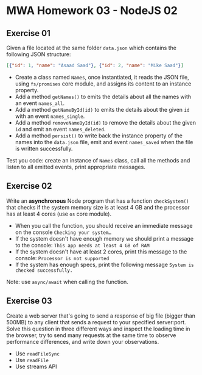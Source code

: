 # MWA Homework 03 - NodeJS 02
  
## Exercise 01
Given a file located at the same folder `data.json` which contains the following JSON structure:
```json
[{"id": 1, "name": "Asaad Saad"}, {"id": 2, "name": "Mike Saad"}]
```
* Create a class named `Names`, once instantiated, it reads the JSON file, using `fs/promises` core module, and assigns its content to an instance property.
* Add a method `getNames()` to emits the details about all the names with an event `names_all`.  
* Add a method `getNameById(id)` to emits the details about the given `id` with an event `names_single`.  
* Add a method `removeNameById(id)` to remove the details about the given `id` and emit an event `names_deleted`.  
* Add a method `persist()` to write back the instance property of the names into the `data.json` file,  emit and event `names_saved` when the file is written successfully.  
  
Test you code: create an instance of `Names` class, call all the methods and listen to all emitted events, print appropriate messages.
  
## Exercise 02
Write an **asynchronous** Node program that has a function `checkSystem()` that checks if the system memory size is at least 4 GB and the processor has at least 4 cores (use `os` core module).  
* When you call the function, you should receive an immediate message on the console `Checking your system…`
* If the system doesn't have enough memory we should print a message to the console: `This app needs at least 4 GB of RAM`
* If the system doesn't have at least 2 cores, print this message to the console: `Processor is not supported`
* If the system has enough specs, print the following message `System is checked successfully.`  
  
Note: use `async/await` when calling the function.
  
## Exercise 03
Create a web server that's going to send a response of big file (bigger than 500MB) to any client that sends a request to your specified server:port.  
Solve this question in three different ways and inspect the loading time in the browser, try to send many requests at the same time to observe performance differences, and write down your observations.
* Use `readFileSync`
* Use `readFile`
* Use streams API

